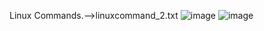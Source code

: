 Linux Commands.-->linuxcommand_2.txt
![image](https://github.com/user-attachments/assets/5fe5a06d-9d45-4f06-ad90-cda8b2b7101a)
![image](https://github.com/user-attachments/assets/ee5d0c28-e43a-4201-9466-9a367b4e7b43)

